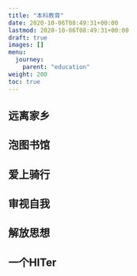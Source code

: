```yaml
---
title: "本科教育"
date: 2020-10-06T08:49:31+00:00
lastmod: 2020-10-06T08:49:31+00:00
draft: true
images: []
menu:
  journey:
    parent: "education"
weight: 200
toc: true
---
```


## 远离家乡

## 泡图书馆

## 爱上骑行

## 审视自我

## 解放思想

## 一个HITer

